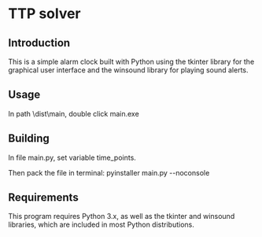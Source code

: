 # TTP solver

## Introduction

This is a simple alarm clock built with Python using the tkinter library for the graphical user interface and the winsound library for playing sound alerts.

## Usage

In path \dist\main, double click main.exe

## Building

In file main.py, set variable time_points.

Then pack the file in terminal: pyinstaller main.py --noconsole

## Requirements

This program requires Python 3.x, as well as the tkinter and winsound libraries, which are included in most Python distributions.